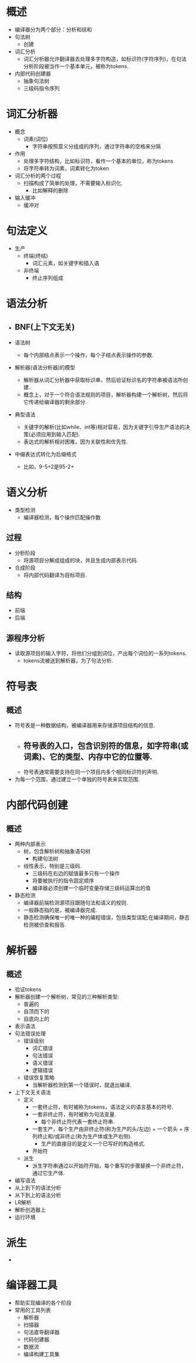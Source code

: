 # 概述
- 编译器分为两个部分：分析和综和
- 句法树
	- 创建
- 词汇分析
	- 词汇分析器允许翻译器去处理多字符构造，如标识符(字符序列)，在句法分析阶段被当作一个基本单元，被称为tokens.
- 内部代码创建器
	- 抽象句法树
	- 三级码指令序列

# 词汇分析器
- 概念
	- 词素(词位)
		- 字符串按照意义分组成的序列，通过字符串的空格来分隔
- 作用
    - 处理多字符结构，比如标识符，看作一个基本的单位，称为tokens
    - 将字符串转为词素，词素转化为token
- 词汇分析的两个过程
	- 扫描构成了简单的处理，不需要输入标识化.
		- 比如解释的删除
- 输入缓冲
	- 缓冲对

# 句法定义
- 生产
	- 终端(终结)
		- 词汇元素，如关键字和插入语
	- 非终端
		- 终止序列组成

# 语法分析
- BNF(上下文无关)
	- 
- 语法树
	- 每个内部结点表示一个操作，每个子结点表示操作的参数.
- 解析器(语法分析器)的模型
	- 解析器从词汇分析器中获取标识串，然后验证标识名的字符串被语法所创建.
	- 概念上，对于一个符合语法规则的项目，解析器构建一个解析树，然后将它传递给编译器的剩余部分.

- 典型语法
	- 关键字的解析(比如while、int等)相对容易，因为关键字引导生产语法的决策(必须应用到输入匹配).
	- 表达式的解析相对困难，因为关联性和优先性. 
- 中缀表达式转化为后缀格式
	- 比如，9-5+2是95-2+

# 语义分析
- 类型检测
	- 编译器检测，每个操作匹配操作数


## 过程
- 分析阶段
	- 将源项目分解成组成的块，并且生成内部表示代码.
- 合成阶段
	- 将内部代码翻译为目标项目.

## 结构
- 前端
- 后端

## 源程序分析
- 读取源项目的输入字符，将他们分组到词位，产出每个词位的一系列tokens.
	- tokens流被送到解析器，为了句法分析.


# 符号表
## 概述
- 符号表是一种数据结构，被编译器用来存储源项目结构的信息.
	- 符号表的入口，包含识别符的信息，如字符串(或词素)、它的类型、内存中它的位置等.
		- 
	- 符号表通常需要支持在同一个项目内多个相同标识符的声明.
- 为每一个范围，通过建立一个单独的符号表来实现范围.

# 内部代码创建
## 概述
- 两种内部表示
	- 树，包含解析树和抽象语句树
		- 构建句法树
	- 线性表示，特别是三级码.
	    - 三级码在右边的赋值最多只有一个操作
		- 将要被执行的指令固定顺序
		- 编译器必须创建一个临时变量存储三级码运算出的值
- 静态检测
	- 编译器前端检测源项目跟随句法和语义的规则.
	- 一般静态指的是，被编译器完成.
	- 静态检测确保唯一的唯一种的编程错误，包括类型误配;在编译期间，静态检测被侦查和报告.

# 解析器
## 概述
- 验证tokens
- 解析器创建一个解析树，常见的三种解析类型:
	- 普遍的
	- 自顶而下的
	- 自底向上的
- 表示语法
- 句法错误处理
	- 错误级别
		- 词汇错误
		- 句法错误
		- 语义错误
		- 逻辑错误
	- 错误恢复策略
		- 当解析器检测到第一个错误时，就退出编译.
- 上下文无关语法
	- 定义
		- 一套终止符，有时被称为tokens，语法定义的语言基本的符号.
		- 一套非终止符，有时被称为句法变量.
			- 每个非终止符代表一套终止符串.
		- 一套生产，每个生产由非终止符(称为生产的头/左边) + 一个箭头 + 序列终止和/或非终止(称为生产体或生产右侧).
			- 生产的直接目的是定义一个已写好的构造格式.
		- 开始符
	- 派生
		- 派生字符串通过以开始符开始，每个重写的步骤替换一个非终止符，通过它生产体.
- 编写语法
- 从上到下的语法分析
- 从下到上的语法分析
- LR解析
- 解析创造器上
- 运行环境

# 派生
- 

# 编译器工具
- 帮助实现编译的各个阶段
- 常用的工具列表
	- 解析器
	- 扫描器
	- 句法直导翻译器
	- 代码创建器
	- 数据流
	- 编译构建工具集
